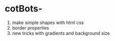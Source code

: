 # cotBots-


1. make simple shapes with html css 
2. border properties 
3. new tricks with gradients and background size 

